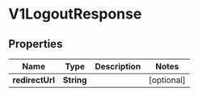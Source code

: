 # V1LogoutResponse

## Properties
Name | Type | Description | Notes
------------ | ------------- | ------------- | -------------
**redirectUrl** | **String** |  |  [optional]

